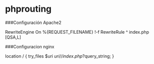 # phprouting

###Configuración Apache2

RewriteEngine On
%{REQUEST_FILENAME} !-f
RewriteRule ^ index.php [QSA,L]

###Configuracion nginx

location / { try_files $uri $uri/ /index.php?$query_string; }
